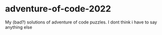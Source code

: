 # adventure-of-code-2022
My (bad?) solutions of adventure of code puzzles. I dont think i have to say anything else 
